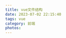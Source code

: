```yaml
---
title: vue文件结构
date: 2023-07-02 22:15:40
tags: vue
category: 前端
photos:
---
```












